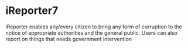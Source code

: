 # iReporter7
iReporter enables any/every citizen to bring any form of corruption to the notice of appropriate authorities and the general public. Users can also report on things that needs government intervention
